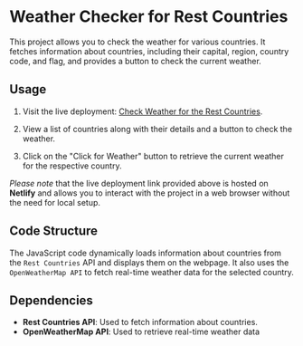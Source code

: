 # Weather Checker for Rest Countries

This project allows you to check the weather for various countries. It fetches information about countries, including their capital, region, country code, and flag, and provides a button to check the current weather.

## Usage

1. Visit the live deployment: [Check Weather for the Rest Countries](https://weather-rest-countries0.netlify.app/).

2. View a list of countries along with their details and a button to check the weather.

3. Click on the "Click for Weather" button to retrieve the current weather for the respective country.

*Please note* that the live deployment link provided above is hosted on **Netlify** and allows you to interact with the project in a web browser without the need for local setup.

## Code Structure

The JavaScript code dynamically loads information about countries from the `Rest Countries` API and displays them on the webpage. It also uses the `OpenWeatherMap API` to fetch real-time weather data for the selected country.

## Dependencies

- **Rest Countries API**: Used to fetch information about countries.
- **OpenWeatherMap API**: Used to retrieve real-time weather data